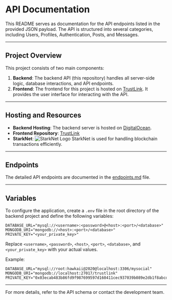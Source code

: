 # API Documentation

This README serves as documentation for the API endpoints listed in the provided JSON payload. The API is structured into several categories, including Users, Profiles, Authentication, Posts, and Messages.

---

## Project Overview

This project consists of two main components:

1. **Backend**: The backend API (this repository) handles all server-side logic, database interactions, and API endpoints.
2. **Frontend**: The frontend for this project is hosted on [TrustLink](https://github.com/hawkaii/TrustLink). It provides the user interface for interacting with the API.

---

## Hosting and Resources

- **Backend Hosting**: The backend server is hosted on [DigitalOcean](https://www.digitalocean.com).
- **Frontend Repository**: [TrustLink](https://github.com/hawkaii/TrustLink)
- **StarkNet**: ![StarkNet Logo](https://starkware.co/wp-content/uploads/2021/05/cropped-StarkNet.png) StarkNet is used for handling blockchain transactions efficiently.

---

## Endpoints

The detailed API endpoints are documented in the [endpoints.md](./endpoints.md) file.

---

## Variables

To configure the application, create a `.env` file in the root directory of the backend project and define the following variables:

```
DATABASE_URL="mysql://<username>:<password>@<host>:<port>/<database>"
MONGODB_URI="mongodb://<host>:<port>/<database>"
PRIVATE_KEY="<your_private_key>"
```

Replace `<username>`, `<password>`, `<host>`, `<port>`, `<database>`, and `<your_private_key>` with your actual values.

Example:
```
DATABASE_URL="mysql://root:hawkaii@2020@localhost:3306/mysocial"
MONGODB_URI="mongodb://localhost:27017/trustlink"
PRIVATE_KEY="0x03ecab483b86fd9f987699597d160411cec937039b089e2db1f8abcd58679a1e"
```

---

For more details, refer to the API schema or contact the development team.
